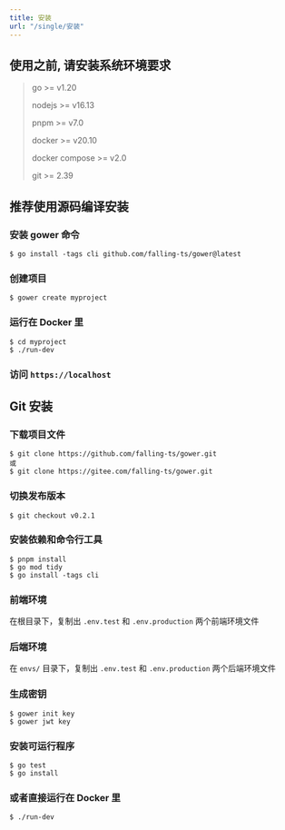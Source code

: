 ```yaml
---
title: 安装
url: "/single/安装"
---
```


## 使用之前, 请安装系统环境要求

> go >= v1.20
>
> nodejs >= v16.13
>
> pnpm >= v7.0
>
> docker >= v20.10
>
> docker compose >= v2.0
>
> git >= 2.39

## 推荐使用源码编译安装

### 安装 gower 命令

```shell
$ go install -tags cli github.com/falling-ts/gower@latest
```

### 创建项目

```shell
$ gower create myproject
```

### 运行在 Docker 里

```shell
$ cd myproject
$ ./run-dev
```

### 访问 `https://localhost`

## Git 安装

### 下载项目文件

```shell
$ git clone https://github.com/falling-ts/gower.git
或
$ git clone https://gitee.com/falling-ts/gower.git
```

### 切换发布版本

```shell
$ git checkout v0.2.1
```

### 安装依赖和命令行工具

```shell
$ pnpm install
$ go mod tidy
$ go install -tags cli
```

### 前端环境

在根目录下，复制出 `.env.test` 和 `.env.production` 两个前端环境文件

### 后端环境

在 `envs/` 目录下，复制出 `.env.test` 和 `.env.production` 两个后端环境文件

### 生成密钥

```shell
$ gower init key
$ gower jwt key
```

### 安装可运行程序

```shell
$ go test
$ go install
```
### 或者直接运行在 Docker 里

```shell
$ ./run-dev
```
